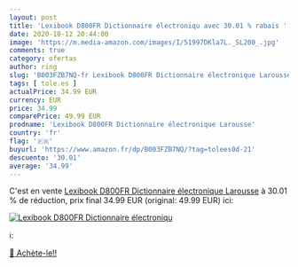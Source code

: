 ```yaml
---
layout: post
title: 'Lexibook D800FR Dictionnaire électroniqu avec 30.01 % rabais '
date: 2020-10-12 20:44:00
image: 'https://m.media-amazon.com/images/I/51997DKla7L._SL200_.jpg'
comments: true
category: ofertas
author: ring
slug: 'B003FZB7NQ-fr Lexibook D800FR Dictionnaire électronique Larousse'
tags: [ tole.es ]
actualPrice: 34.99 EUR
currency: EUR
price: 34.99
comparePrice: 49.99 EUR
prodname: 'Lexibook D800FR Dictionnaire électronique Larousse'
country: 'fr'
flag: '🇫🇷'
buyurl: 'https://www.amazon.fr/dp/B003FZB7NQ/?tag=tolees0d-21'
descuento: '30.01'
average: '34.99'
---
```


C'est en vente [Lexibook D800FR Dictionnaire électronique Larousse](https://www.amazon.fr/dp/B003FZB7NQ/?tag=tolees0d-21)  à  30.01 % de réduction, prix final  34.99 EUR (original: 49.99 EUR) ici:

[![Lexibook D800FR Dictionnaire électroniqu](https://m.media-amazon.com/images/I/51997DKla7L._SL200_.jpg)](https://www.amazon.fr/dp/B003FZB7NQ/?tag=tolees0d-21)

ℹ️:


[🛒 Achète-le!!](https://www.amazon.fr/dp/B003FZB7NQ/?tag=tolees0d-21)
